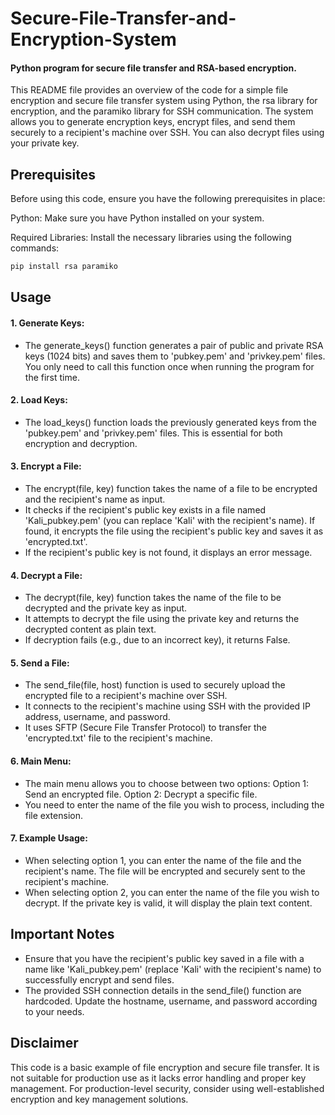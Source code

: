 # Secure-File-Transfer-and-Encryption-System
 
 #### Python program for secure file transfer and RSA-based encryption.


This README file provides an overview of the code for a simple file encryption and secure file transfer system using Python, the rsa library for encryption, and the paramiko library for SSH communication. The system allows you to generate encryption keys, encrypt files, and send them securely to a recipient's machine over SSH. You can also decrypt files using your private key.

## Prerequisites
Before using this code, ensure you have the following prerequisites in place:

 Python: Make sure you have Python installed on your system.

 Required Libraries: Install the necessary libraries using the following commands:  
```bash      
pip install rsa paramiko
```
## Usage

#### 1. Generate Keys: 
* The generate_keys() function generates a pair of public and private RSA keys (1024 bits) and saves them to 'pubkey.pem' and 'privkey.pem' files. You only need to call this function once when running the program for the first time.

#### 2. Load Keys: 
* The load_keys() function loads the previously generated keys from the 'pubkey.pem' and 'privkey.pem' files. This is essential for both encryption and decryption.

#### 3. Encrypt a File:
* The encrypt(file, key) function takes the name of a file to be encrypted and the recipient's name as input.
* It checks if the recipient's public key exists in a file named 'Kali_pubkey.pem' (you can replace 'Kali' with the recipient's name). If found, it encrypts the file using the recipient's public key and saves it as 'encrypted.txt'.
* If the recipient's public key is not found, it displays an error message.

#### 4. Decrypt a File:
* The decrypt(file, key) function takes the name of the file to be decrypted and the private key as input.
* It attempts to decrypt the file using the private key and returns the decrypted content as plain text.
* If decryption fails (e.g., due to an incorrect key), it returns False.

#### 5. Send a File:

* The send_file(file, host) function is used to securely upload the encrypted file to a recipient's machine over SSH.
* It connects to the recipient's machine using SSH with the provided IP address, username, and password.
* It uses SFTP (Secure File Transfer Protocol) to transfer the 'encrypted.txt' file to the recipient's machine.

#### 6. Main Menu:

* The main menu allows you to choose between two options:
Option 1: Send an encrypted file.
Option 2: Decrypt a specific file.
* You need to enter the name of the file you wish to process, including the file extension.

#### 7. Example Usage:

* When selecting option 1, you can enter the name of the file and the recipient's name. The file will be encrypted and securely sent to the recipient's machine.
* When selecting option 2, you can enter the name of the file you wish to decrypt. If the private key is valid, it will display the plain text content.


## Important Notes
* Ensure that you have the recipient's public key saved in a file with a name like 'Kali_pubkey.pem' (replace 'Kali' with the recipient's name) to successfully encrypt and send files.
* The provided SSH connection details in the send_file() function are hardcoded. Update the hostname, username, and password according to your needs.

## Disclaimer
This code is a basic example of file encryption and secure file transfer. It is not suitable for production use as it lacks error handling and proper key management. For production-level security, consider using well-established encryption and key management solutions.
